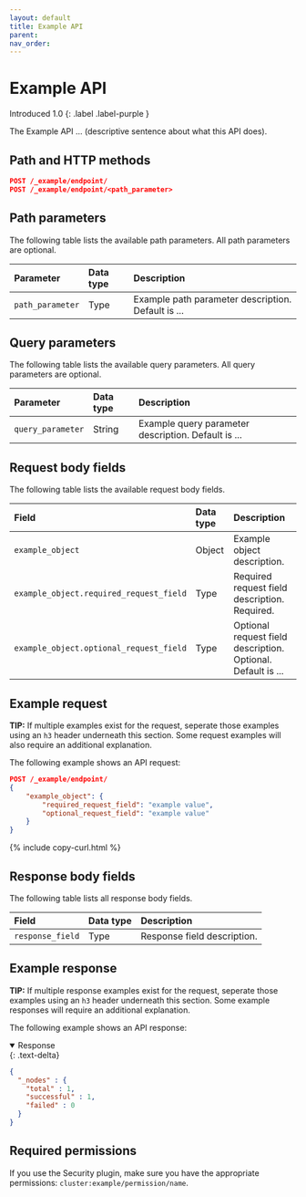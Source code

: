 ```yaml
---
layout: default
title: Example API 
parent: 
nav_order: 
---
```


# Example API 
Introduced 1.0
{: .label .label-purple }

The Example API ... (descriptive sentence about what this API does).

## Path and HTTP methods

```json
POST /_example/endpoint/
POST /_example/endpoint/<path_parameter>
```

## Path parameters

The following table lists the available path parameters. All path parameters are optional.

| Parameter | Data type | Description |
| :--- | :--- | :--- |
| `path_parameter` | Type | Example path parameter description. Default is ... |

## Query parameters

The following table lists the available query parameters. All query parameters are optional.

| Parameter |  Data type | Description |
| :--- | :--- | :--- |
| `query_parameter` | String | Example query parameter description. Default is ... |

## Request body fields

The following table lists the available request body fields.

| Field | Data type | Description |
| :--- | :--- | :--- |
| `example_object` | Object | Example object description. |
| `example_object.required_request_field` | Type | Required request field description. Required. |
| `example_object.optional_request_field` | Type | Optional request field description. Optional. Default is ... |

## Example request

**TIP:** If multiple examples exist for the request, seperate those examples using an `h3` header underneath this section. Some request examples will also require an additional explanation.

The following example shows an API request: 

```json
POST /_example/endpoint/
{
    "example_object": {
        "required_request_field": "example value",
        "optional_request_field": "example value"
    }
}
```
{% include copy-curl.html %}

## Response body fields

The following table lists all response body fields.

| Field | Data type | Description |
| :--- | :--- | :--- |
| `response_field` | Type | Response field description. |

## Example response

**TIP:** If multiple response examples exist for the request, seperate those examples using an `h3` header underneath this section. Some example responses will require an additional explanation. 

The following example shows an API response:

<details open markdown="block">
  <summary>
    Response
  </summary>
  {: .text-delta}

```json
{
  "_nodes" : {
    "total" : 1,
    "successful" : 1,
    "failed" : 0
  }
}
```
</details>

## Required permissions

If you use the Security plugin, make sure you have the appropriate permissions: `cluster:example/permission/name`.


